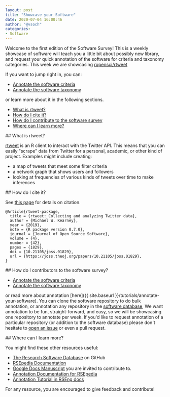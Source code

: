 ```yaml
---
layout: post
title: "Showcase your Software"
date: 2020-07-04 16:00:46
author: "@vsoch"
categories:
- Software
---
```


Welcome to the first edition of the Software Survey! This is a weekly showcase
of software will teach you a little bit about possibly new library, and request
your quick annotation of the software for criteria and taxonomy categories.
This week we are showcasing <a href="https://github.com/ropensci/rtweet" target="_blank">ropensci/rtweet</a>

If you want to jump right in, you can:

<ul>
<li><a href="https://rseng.github.io/software/repository/github/ropensci/rtweet/annotate-criteria/" target="_blank">Annotate the software criteria</a></li>
<li><a href="https://rseng.github.io/software/repository/github/ropensci/rtweet/annotate-taxonomy/" target="_blank">Annotate the software taxonomy</a></li>
</ul>

or learn more about it in the following sections.

<!--more--> 

 - [What is rtweet?](#what-is)
 - [How do I cite it?](#cite)
 - [How do I contribute to the software survey](#contribute)
 - [Where can I learn more?](#learn-more)


<a id="what-is">
## What is rtweet?

[rtweet](https://rtweet.info/) is an R client to interact with the Twitter API. This means that
you can easily "scrape" data from Twitter for a personal, academic, or other kind of project.
Examples might include creating:

 - a map of tweets that meet some filter criteria
 - a network graph that shows users and followers
 - looking at frequencies of various kinds of tweets over time to make inferences

<a id="cite">
## How do I cite it?

See [this page](https://rtweet.info/authors.html) for details on citation.

```
@Article{rtweet-package,
  title = {rtweet: Collecting and analyzing Twitter data},
  author = {Michael W. Kearney},
  year = {2019},
  note = {R package version 0.7.0},
  journal = {Journal of Open Source Software},
  volume = {4},
  number = {42},
  pages = {1829},
  doi = {10.21105/joss.01829},
  url = {https://joss.theoj.org/papers/10.21105/joss.01829},
}
```
<a id="contribute">
## How do I contributors to the software survey?

<ul>
<li><a href="https://rseng.github.io/software/repository/github/ropensci/rtweet/annotate-criteria/" target="_blank">Annotate the software criteria</a></li>
<li><a href="https://rseng.github.io/software/repository/github/ropensci/rtweet/annotate-taxonomy/" target="_blank">Annotate the software taxonomy</a></li>
</ul>

or read more about annotation [here]({{ site.baseurl }}/tutorials/annotate-your-software). You can clone the software repository to do
bulk annotation, or annotation any repository in the <a href="https://rseng.github.io/software/" target="_blank">software database</a>,
We want annotation to be fun, straight-forward, and easy, so we will be showcasing one repository to annotate per week.
If you'd like to request annotation of a particular repository (or addition to the software database)
please don't hesitate to [open an issue](https://github.com/rseng/software/issues) or even a pull request.

<a id="learn-more">
## Where can I learn more?

You might find these other resources useful:

 - [The Research Software Database](https://github.com/rseng/software) on GitHub
 - [RSEpedia Documentation](https://rseng.github.io/rse)
 - [Google Docs Manuscript](https://docs.google.com/document/d/1wDb0udH9OrFWrMBsAVb8RrUMCKKRHoyEep7yveJ1d0k/edit) you are invited to contribute to.
 - [Annotation Documentation for RSEpedia](https://rseng.github.io/rse/tutorials/annotation/)
 - [Annotation Tutorial in RSEng docs](https://rseng.github.io/rse/tutorials/annotation/)

For any resource, you are encouraged to give feedback and contribute!

